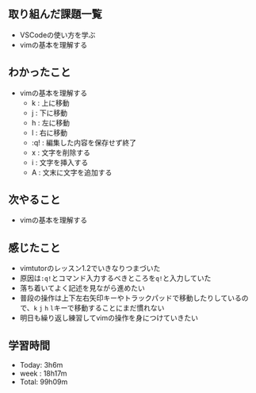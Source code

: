 ## 取り組んだ課題一覧
- VSCodeの使い方を学ぶ
- vimの基本を理解する
## わかったこと
- vimの基本を理解する
  - k : 上に移動
  - j : 下に移動
  - h : 左に移動
  - l : 右に移動
  - :q! : 編集した内容を保存せず終了
  - x : 文字を削除する
  - i : 文字を挿入する
  - A : 文末に文字を追加する
## 次やること
- vimの基本を理解する
## 感じたこと
- vimtutorのレッスン1.2でいきなりつまづいた
- 原因は`:q!`とコマンド入力するべきところを`q!`と入力していた
- 落ち着いてよく記述を見ながら進めたい
- 普段の操作は上下左右矢印キーやトラックパッドで移動したりしているので、`k` `j` `h` `l`キーで移動することにまだ慣れない
- 明日も繰り返し練習してvimの操作を身につけていきたい
## 学習時間
- Today: 3h6m
- week : 18h17m
- Total: 99h09m
